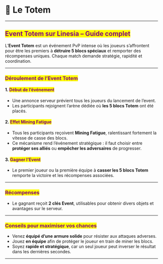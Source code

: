# 🗽 Le Totem

***

## <mark style="color:purple;">Event Totem sur Linesia – Guide complet</mark>

L’**Event Totem** est un événement PvP intense où les joueurs s’affrontent pour être les premiers à **détruire 5 blocs spéciaux** et remporter des récompenses uniques. Chaque match demande stratégie, rapidité et coordination.

***

### <mark style="color:purple;">Déroulement de l’Event Totem</mark>

#### 1. <mark style="color:purple;">Début de l’événement</mark>

* Une annonce serveur prévient tous les joueurs du lancement de l’event.
* Les participants rejoignent l’arène dédiée où **les 5 blocs Totem** ont été placés.

#### 2. <mark style="color:purple;">Effet Mining Fatigue</mark>

* Tous les participants reçoivent **Mining Fatigue**, ralentissant fortement la vitesse de casse des blocs.
* Ce mécanisme rend l’événement stratégique : il faut choisir entre **protéger ses alliés** ou **empêcher les adversaires** de progresser.

#### 3. <mark style="color:purple;">Gagner l’Event</mark>

* Le premier joueur ou la première équipe à **casser les 5 blocs Totem** remporte la victoire et les récompenses associées.

***

### <mark style="color:purple;">Récompenses</mark>

* Le gagnant reçoit **2 clés Event**, utilisables pour obtenir divers objets et avantages sur le serveur.

***

### <mark style="color:purple;">Conseils pour maximiser vos chances</mark>

* Venez **équipé d’une armure solide** pour résister aux attaques adverses.
* Jouez **en équipe** afin de protéger le joueur en train de miner les blocs.
* Soyez **rapide et stratégique**, car un seul joueur peut inverser le résultat dans les dernières secondes.

***

